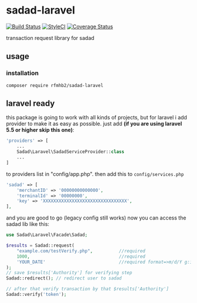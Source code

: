# sadad-laravel 
[![Build Status](https://travis-ci.org/RTLer/zarinpal-composer-library.svg?branch=master)](https://travis-ci.org/RTLer/zarinpal-composer-library) 
[![StyleCI](https://styleci.io/repos/37937280/shield)](https://styleci.io/repos/37937280)
[![Coverage Status](https://coveralls.io/repos/github/RTLer/zarinpal-composer-library/badge.svg?branch=master)](https://coveralls.io/github/RTLer/zarinpal-composer-library?branch=master)


transaction request library for sadad

## usage
### installation
``composer require rfmhb2/sadad-laravel``


## laravel ready
this package is going to work with all kinds of projects, but for laravel i add provider to make it as easy as possible.
just add **(if you are using laravel 5.5 or higher skip this one)**:
```php
'providers' => [
    ...
    Sadad\Laravel\SadadServiceProvider::class
    ...
]
``` 
to providers list in "config/app.php". then add this to `config/services.php`
```php
'sadad' => [
    'merchantID' => '00000000000000',
    'terminalId' => '00000000',
    'key' => 'XXXXXXXXXXXXXXXXXXXXXXXXXXXXXXXX',
],
```
and you are good to go (legacy config still works)
now you can access the sadad lib like this:
```php
use Sadad\Laravel\Facade\Sadad;

$results = Sadad::request(
    "example.com/testVerify.php",          //required
    1000,                                  //required
    'YOUR_DATE'                            //required format=>m/d/Y g:i:s a
);
// save $results['Authority'] for verifying step
Sadad::redirect(); // redirect user to sadad

// after that verify transaction by that $results['Authority']
Sadad::verify('token');
```

